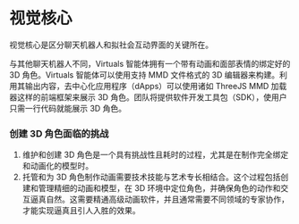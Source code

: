 # 视觉核心

视觉核心是区分聊天机器人和拟社会互动界面的关键所在。

与其他聊天机器人不同，Virtuals 智能体拥有一个带有动画和面部表情的绑定好的 3D 角色。Virtuals 智能体可以使用支持 MMD 文件格式的 3D 编辑器来构建。利用其输出内容，去中心化应用程序（dApps）可以使用诸如 ThreeJS MMD 加载器这样的前端框架来展示 3D 角色。团队将提供软件开发工具包（SDK），使用户只需一行代码就能展示 3D 角色。

### 创建 3D 角色面临的挑战

1. 维护和创建 3D 角色是一个具有挑战性且耗时的过程，尤其是在制作完全绑定和动画化的模型时。
2. 托管和为 3D 角色制作动画需要技术技能与艺术专长相结合。这个过程包括创建和管理精细的动画和模型，在 3D 环境中定位角色，并确保角色的动作和交互逼真自然。这需要精通高级动画软件，并且通常需要不同领域的专家协作，才能实现逼真且引人入胜的效果。
